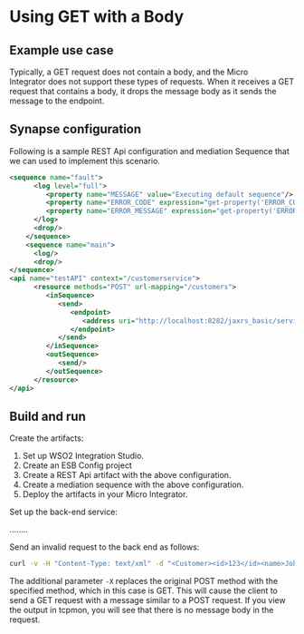 # Using GET with a Body
## Example use case

Typically, a GET request does not contain a body, and the Micro Integrator does not support these types of requests. When it receives a GET
request that contains a body, it drops the message body as it sends the
message to the endpoint. 

## Synapse configuration

Following is a sample REST Api configuration and mediation Sequence that we can used to implement this scenario.

```xml
<sequence name="fault">
	  <log level="full">
	     <property name="MESSAGE" value="Executing default sequence"/>
	     <property name="ERROR_CODE" expression="get-property('ERROR_CODE')"/>
	     <property name="ERROR_MESSAGE" expression="get-property('ERROR_MESSAGE')"/>
	  </log>
	  <drop/>
	</sequence>
	<sequence name="main">
	  <log/>
	  <drop/>
</sequence>
<api name="testAPI" context="/customerservice">
	  <resource methods="POST" url-mapping="/customers">
	     <inSequence>
	        <send>
	           <endpoint>
	              <address uri="http://localhost:8282/jaxrs_basic/services/customers/customerservice"/>
	           </endpoint>
	        </send>
	     </inSequence>
	     <outSequence>
	        <send/>
	     </outSequence>
	  </resource>
</api>
```

## Build and run

Create the artifacts:

1. Set up WSO2 Integration Studio.
2. Create an ESB Config project
3. Create a REST Api artifact with the above configuration.
4. Create a mediation sequence with the above configuration.
5. Deploy the artifacts in your Micro Integrator.

Set up the back-end service:

........

Send an invalid request to the back end as follows:
    
```bash
curl -v -H "Content-Type: text/xml" -d "<Customer><id>123</id><name>John</name></Customer>" 'http://localhost:8280/jaxrs_basic/services/customers/customerservice/customers/123' -X GET
```

The additional parameter `-X` replaces the original POST method with the specified method, which in this case is GET. This will cause the client to send a GET request with a message similar to a POST request. If you view the output in tcpmon, you will see that there is no message body in the request.